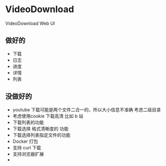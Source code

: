 # VideoDownload
VideoDownload Web UI

## 做好的
* 下载
* 日志
* 进度
* 详情
* 列表
## 没做好的
* youtube 下载可能是两个文件二合一的，所以大小信息不准确 考虑二级目录
* 考虑使用cookie 下载高清 比如 b 站
* 下载列表的功能
* 下载选择 格式清晰度的 功能
* 下载选择列表指定文件的功能
* Docker 打包
* 支持 curl 下载
* 支持浏览器扩展
* 
